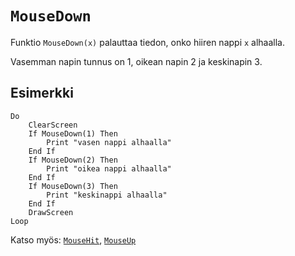 `MouseDown`
==========

Funktio `MouseDown(x)` palauttaa tiedon, onko hiiren nappi `x` alhaalla.

Vasemman napin tunnus on 1, oikean napin 2 ja keskinapin 3.

Esimerkki
----------

    Do
        ClearScreen
        If MouseDown(1) Then
            Print "vasen nappi alhaalla"
        End If
        If MouseDown(2) Then
            Print "oikea nappi alhaalla"
        End If
        If MouseDown(3) Then
            Print "keskinappi alhaalla"
        End If
        DrawScreen
    Loop
    
Katso myös: [`MouseHit`](manual:mousehit), [`MouseUp`](manual:mouseup)